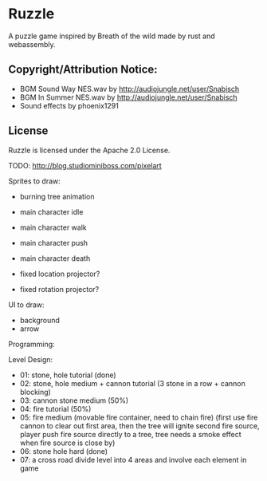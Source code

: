 # Ruzzle

A puzzle game inspired by Breath of the wild made by rust and webassembly.

## Copyright/Attribution Notice:

* BGM Sound Way NES.wav by http://audiojungle.net/user/Snabisch
* BGM In Summer NES.wav by http://audiojungle.net/user/Snabisch
* Sound effects by phoenix1291

## License
Ruzzle is licensed under the Apache 2.0 License.

TODO:
http://blog.studiominiboss.com/pixelart

Sprites to draw:

- burning tree animation
- main character idle
- main character walk
- main character push
- main character death

- fixed location projector?
- fixed rotation projector?

UI to draw:
- background
- arrow

Programming:

Level Design:
- 01: stone, hole tutorial (done)
- 02: stone, hole medium + cannon tutorial (3 stone in a row + cannon blocking)
- 03: cannon stone medium (50%)
- 04: fire tutorial (50%)
- 05: fire medium (movable fire container, need to chain fire) (first use fire cannon to clear out first area, then the tree will ignite second fire source, player push fire source directly to a tree, tree needs a smoke effect when fire source is close by)
- 06: stone hole hard (done)
- 07: a cross road divide level into 4 areas and involve each element in game
